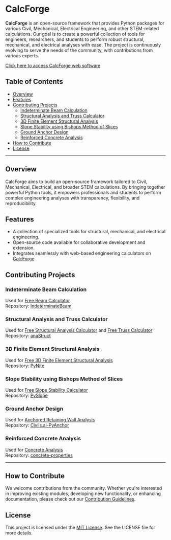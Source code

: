 # CalcForge

**CalcForge** is an open-source framework that provides Python packages for various Civil, Mechanical, Electrical Engineering, and other STEM-related calculations. Our goal is to create a powerful collection of tools for engineers, researchers, and students to perform robust structural, mechanical, and electrical analyses with ease. The project is continuously evolving to serve the needs of the community, with contributions from various experts.

[Click here to access CalcForge web software](https://calcforge.com/)




## Table of Contents

- [Overview](#overview)
- [Features](#features)
- [Contributing Projects](#contributing-projects)
  - [Indeterminate Beam Calculation](#indeterminate-beam-calculation)
  - [Structural Analysis and Truss Calculator](#structural-analysis-and-truss-calculator)
  - [3D Finite Element Structural Analysis](#3d-finite-element-structural-analysis)
  - [Slope Stability using Bishops Method of Slices](#slope-stability-using-bishops-method-of-slices)
  - [Ground Anchor Design](#ground-anchor-design)
  - [Reinforced Concrete Analysis](#reinforced-concrete-analysis)
- [How to Contribute](#how-to-contribute)
- [License](#license)

---

## Overview

CalcForge aims to build an open-source framework tailored to Civil, Mechanical, Electrical, and broader STEM calculations. By bringing together powerful Python tools, it empowers professionals and students to perform complex engineering analyses with transparency, flexibility, and reproducibility.

## Features

- A collection of specialized tools for structural, mechanical, and electrical engineering.
- Open-source code available for collaborative development and extension.
- Integrates seamlessly with web-based engineering calculators on [CalcForge](https://calcforge.com).

## Contributing Projects

### Indeterminate Beam Calculation

Used for [Free Beam Calculator](https://calcforge.com/1/free-beam-calculator)  
Repository: [IndeterminateBeam](https://github.com/JesseBonanno/IndeterminateBeam)

### Structural Analysis and Truss Calculator

Used for [Free Structural Analysis Calculator](https://calcforge.com/1/free-structural-analysis-calculator) and [Free Truss Calculator](https://calcforge.com/1/free-truss-calculator)  
Repository: [anaStruct](https://github.com/ritchie46/anaStruct)

### 3D Finite Element Structural Analysis

Used for [Free 3D Finite Element Structural Analysis](https://calcforge.com/2/free-3D-finite-element-structural-analysis)  
Repository: [PyNite](https://github.com/JWock82/PyNite)

### Slope Stability using Bishops Method of Slices

Used for [Free Slope Stability Calculator](https://calcforge.com/1/2/free-slope-stability-calculator)  
Repository: [PySlope](https://github.com/JesseBonanno/PySlope)

### Ground Anchor Design

Used for [Anchored Retaining Wall Analysis](https://calcforge.com/1/2/anchored-retaining-wall-analysis)  
Repository: [Civils.ai-PyAnchor](https://github.com/tunnelsai-public/Civils.ai-PyAnchor)

### Reinforced Concrete Analysis

Used for [Concrete Analysis](https://calcforge.com/concrete/1)  
Repository: [concrete-properties](https://github.com/robbievanleeuwen/concrete-properties)

---

## How to Contribute

We welcome contributions from the community. Whether you're interested in improving existing modules, developing new functionality, or enhancing documentation, please check out our [Contribution Guidelines](#).

## License

This project is licensed under the [MIT License](#). See the LICENSE file for more details.

